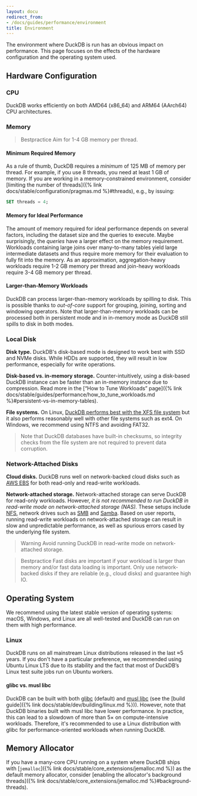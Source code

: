 ```yaml
---
layout: docu
redirect_from:
- /docs/guides/performance/environment
title: Environment
---
```


The environment where DuckDB is run has an obvious impact on performance. This page focuses on the effects of the hardware configuration and the operating system used.

## Hardware Configuration

### CPU

DuckDB works efficiently on both AMD64 (x86_64) and ARM64 (AArch64) CPU architectures.

### Memory

> Bestpractice Aim for 1-4 GB memory per thread.

#### Minimum Required Memory

As a rule of thumb, DuckDB requires a _minimum_ of 125 MB of memory per thread.
For example, if you use 8 threads, you need at least 1 GB of memory.
If you are working in a memory-constrained environment, consider [limiting the number of threads]({% link docs/stable/configuration/pragmas.md %}#threads), e.g., by issuing:

```sql
SET threads = 4;
```

#### Memory for Ideal Performance

The amount of memory required for ideal performance depends on several factors, including the dataset size and the queries to execute.
Maybe surprisingly, the _queries_ have a larger effect on the memory requirement.
Workloads containing large joins over many-to-many tables yield large intermediate datasets and thus require more memory for their evaluation to fully fit into the memory.
As an approximation, aggregation-heavy workloads require 1-2 GB memory per thread and join-heavy workloads require 3-4 GB memory per thread.

#### Larger-than-Memory Workloads

DuckDB can process larger-than-memory workloads by spilling to disk.
This is possible thanks to _out-of-core_ support for grouping, joining, sorting and windowing operators.
Note that larger-than-memory workloads can be processed both in persistent mode and in in-memory mode as DuckDB still spills to disk in both modes.

### Local Disk

**Disk type.**
DuckDB's disk-based mode is designed to work best with SSD and NVMe disks. While HDDs are supported, they will result in low performance, especially for write operations.

**Disk-based vs. in-memory storage.**
Counter-intuitively, using a disk-based DuckDB instance can be faster than an in-memory instance due to compression.
Read more in the [“How to Tune Workloads” page]({% link docs/stable/guides/performance/how_to_tune_workloads.md %}#persistent-vs-in-memory-tables).

**File systems.**
On Linux, [DuckDB performs best with the XFS file system](https://www.phoronix.com/review/linux-615-filesystems/5) but it also performs reasonably well with other file systems such as ext4.
On Windows, we recommend using NTFS and avoiding FAT32.

> Note that DuckDB databases have built-in checksums, so integrity checks from the file system are not required to prevent data corruption.

### Network-Attached Disks

**Cloud disks.** DuckDB runs well on network-backed cloud disks such as [AWS EBS](https://aws.amazon.com/ebs/) for both read-only and read-write workloads.

**Network-attached storage.**
Network-attached storage can serve DuckDB for read-only workloads.
However, _it is not recommended to run DuckDB in read-write mode on network-attached storage (NAS)._
These setups include [NFS](https://en.wikipedia.org/wiki/Network_File_System),
network drives such as [SMB](https://en.wikipedia.org/wiki/Server_Message_Block) and
[Samba](https://en.wikipedia.org/wiki/Samba_(software)).
Based on user reports, running read-write workloads on network-attached storage can result in slow and unpredictable performance,
as well as spurious errors cased by the underlying file system.

> Warning Avoid running DuckDB in read-write mode on network-attached storage.

> Bestpractice Fast disks are important if your workload is larger than memory and/or fast data loading is important. Only use network-backed disks if they are reliable (e.g., cloud disks) and guarantee high IO.

## Operating System

We recommend using the latest stable version of operating systems: macOS, Windows, and Linux are all well-tested and DuckDB can run on them with high performance.

### Linux

DuckDB runs on all mainstream Linux distributions released in the last ≈5 years.
If you don't have a particular preference, we recommended using Ubuntu Linux LTS due to its stability and the fact that most of DuckDB’s Linux test suite jobs run on Ubuntu workers.

#### glibc vs. musl libc

DuckDB can be built with both [glibc](https://www.gnu.org/software/libc/) (default) and [musl libc](https://www.musl-libc.org/) (see the [build guide]({% link docs/stable/dev/building/linux.md %})).
However, note that DuckDB binaries built with musl libc have lower performance.
In practice, this can lead to a slowdown of more than 5× on compute-intensive workloads.
Therefore, it's recommended to use a Linux distribution with glibc for performance-oriented workloads when running DuckDB.

## Memory Allocator

If you have a many-core CPU running on a system where DuckDB ships with [`jemalloc`]({% link docs/stable/core_extensions/jemalloc.md %}) as the default memory allocator, consider [enabling the allocator's background threads]({% link docs/stable/core_extensions/jemalloc.md %}#background-threads).
